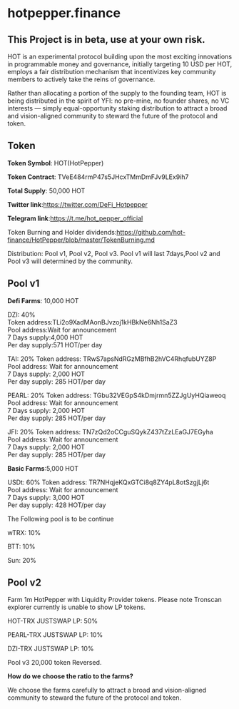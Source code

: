 # hotpepper.finance
## This Project is in beta, use at your own risk.
HOT is an experimental protocol building upon the most exciting innovations in programmable money and governance, initially targeting 10 USD per HOT, employs a fair distribution mechanism that incentivizes key community members to actively take the reins of governance.

Rather than allocating a portion of the supply to the founding team, HOT is being distributed in the spirit of YFI: no pre-mine, no founder shares, no VC interests — simply equal-opportunity staking distribution to attract a broad and vision-aligned community to steward the future of the protocol and token.
## Token
**Token Symbol**: HOT(HotPepper)

**Token Contract**: TVeE484rmP47s5JHcxTMmDmFJv9LEx9ih7

**Total Supply**: 50,000 HOT

**Twitter link**:https://twitter.com/DeFi_Hotpepper

**Telegram link**:https://t.me/hot_pepper_official

Token Burning and Holder dividends:https://github.com/hot-finance/HotPepper/blob/master/TokenBurning.md

Distribution: Pool v1, Pool v2, Pool v3. Pool v1 will last 7days,Pool v2 and Pool v3 will determined by the community.

## Pool v1

**Defi Farms**: 10,000 HOT

DZI: 40%   
Token address:TLi2o9XadMAonBJvzoj1kHBkNe6Nh1SaZ3\
Pool address:Wait for announcement\
7 Days supply:4,000 HOT\
Per day supply:571 HOT/per day

TAI: 20%
Token address: TRwS7apsNdRGzMBfhB2hVC4RhqfubUYZ8P\
Pool address: Wait for announcement\
7 Days supply: 2,000 HOT\
Per day supply: 285 HOT/per day

PEARL: 20% 
Token address: TGbu32VEGpS4kDmjrmn5ZZJgUyHQiaweoq\
Pool address: Wait for announcement\
7 Days supply: 2,000 HOT\
Per day supply: 285 HOT/per day

JFI: 20% 
Token address: TN7zQd2oCCguSQykZ437tZzLEaGJ7EGyha\
Pool address: Wait for announcement\
7 Days supply: 2,000 HOT\
Per day supply: 285 HOT/per day

**Basic Farms**:5,000 HOT

USDt: 60% 
Token address: TR7NHqjeKQxGTCi8q8ZY4pL8otSzgjLj6t\
Pool address: Wait for announcement\
7 Days supply: 3,000 HOT\
Per day supply: 428 HOT/per day

The Following pool is to be continue

wTRX: 10%

BTT: 10% 

Sun: 20%

## Pool v2
Farm 1m HotPepper with Liquidity Provider tokens. Please note Tronscan explorer currently is unable to show LP tokens.

HOT-TRX JUSTSWAP LP: 50%

PEARL-TRX JUSTSWAP LP: 10%

DZI-TRX JUSTSWAP LP: 10%

Pool v3
20,000 token Reversed.

**How do we choose the ratio to the farms?**

We choose the farms carefully to attract a broad and vision-aligned community to steward the future of the protocol and token.

